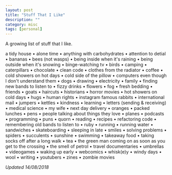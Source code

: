 ```yaml
---
layout: post
title: "Stuff That I Like"
description: ""
category: misc
tags: [personal]
---
```


A growing list of stuff that I like.

a tidy house &bull; alone time &bull; anything with carbohydrates &bull; attention to detial &bull; bananas &bull; bees (not wasps) &bull; being inside when it's raining &bull; being outside when it's snowing &bull; binge-watching tv &bull; birds &bull; camping &bull; caterpillars &bull; chocolate &bull; clean code &bull; clothes from the radiator &bull; coffee &bull; cold showers on hot days &bull; cold side of the pillow &bull; computers even though I don't understand them &bull; dogs &bull; drawing &bull; electricity &bull; family &bull; finding new bands to listen to &bull; fizzy drinks &bull; flowers &bull; fog &bull; fresh bedding &bull; friends &bull; goats &bull; <!-- bulls &goat; --> haircuts &bull; historians &bull; horror movies &bull; hot showers on cold days &bull; hugs &bull; human rights &bull; instagram famous rabbits &bull; international mail &bull; jumpers &bull; kettles &bull; kindness &bull; learning &bull; letters (sending &amp; receiving) &bull; medical science &bull; my wife &bull; next day delivery &bull; oranges &bull; packed lunches &bull; pens &bull; people talking about things they love &bull; planes &bull; podcasts &bull; programming &bull; puns &bull; quorn &bull; reading &bull; recipes &bull; refactoring code &bull; remembering old bands to listen to &bull; ruby &bull; running &bull; running water &bull; sandwiches &bull; skateboarding &bull; sleeping in late &bull; smiles &bull; solving problems &bull; spiders &bull; succulents &bull; sunshine &bull; swimming &bull; takeaway food &bull; taking socks off after a long walk &bull; tea &bull; the green man coming on as soon as you get to the crossing &bull; the smell of petrol &bull; travel documentaries &bull; umbrellas &bull; videogames &bull; waking up early &bull; webcomics &bull; whisk(e)y &bull; windy days &bull; wool &bull; writing &bull; youtubers &bull; zines &bull; zombie movies

*Updated 14/08/2018*
